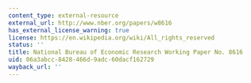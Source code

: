 ```yaml
---
content_type: external-resource
external_url: http://www.nber.org/papers/w8616
has_external_license_warning: true
license: https://en.wikipedia.org/wiki/All_rights_reserved
status: ''
title: National Bureau of Economic Research Working Paper No. 8616
uid: 06a3abcc-8428-466d-9adc-60dacf162729
wayback_url: ''
---
```

